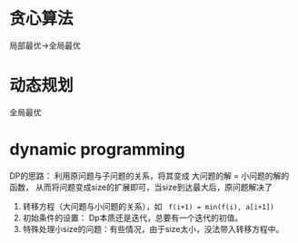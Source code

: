 # 贪心算法
局部最优->全局最优


# 动态规划
全局最优


# dynamic programming
DP的思路： 利用原问题与子问题的关系，将其变成 大问题的解 = 小问题的解的函数， 从而将问题变成size的扩展即可，当size到达最大后，原问题解决了

1. 转移方程（大问题与小问题的关系），如 ` f(i+1) = min(f(i), a[i+1])`
2. 初始条件的设置： Dp本质还是迭代，总要有一个迭代的初值。
3. 特殊处理小size的问题：有些情况，由于size太小，没法带入转移方程中。
